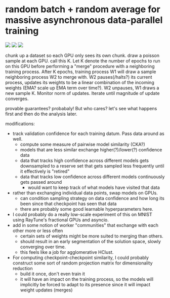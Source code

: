 # random batch + random average for massive asynchronous data-parallel training

![](https://img.shields.io/badge/tag-experimental-lightgrey)
![](https://img.shields.io/badge/tag-foundation-lightgrey)
![](https://img.shields.io/badge/tag-tooling-lightgrey)


chunk up a dataset so each GPU only sees its own chunk. draw a poisson sample at each GPU. call this K. 
Let K denote the number of epochs to run on this GPU before performing a "merge" procedure with a neighboring training process.
After K epochs, training process W1 will draw a sample neighboring process W2 to merge with. 
W2 pauses(/halts?) its current process, updates its weights to be a linear combination of the incoming weights (EMA? scale up EMA term over time?).
W2 unpauses, W1 draws a new sample K.
Monitor norm of updates. Iterate until magnitude of update converges.

provable guarantees? probabaly! But who cares? let's see what happens first and then do the analysis later. 

modifications:

* track validation confidence for each training datum. Pass data around as well.
  * compute some measure of pairwise model similarity (CKA?)
  * models that are less similar exchange higher(?)/lower(?) confidence data
  * data that tracks high confidence across different models gets downsampled to a reserve set that gets sampled less frequently until it effectively is "retired"
  * data that tracks low confidence across different models continuously gets passed around
    * would want to keep track of what models have visited that data
* rather than exchanging individual data points, swap models on GPUs. 
  * can condition sampling strategy on data confidence and how long its been since that checkpoint has seen that data
  * there are probably some good learnable hyperparameters here. 
* I could probably do a really low-scale experiment of this on MNIST using RayTune's fractional GPUs and asyncio.
* add in some notion of worker "communities" that exchange with each other more or less often
  * certain sets of weights might be more suited to merging than others. 
  * should result in an early segmentation of the solution space, slowly converging over time.
  * this feels like a job for agglomerative HClust.
* For computing checkpoint-checkpoint similarity, I could probably construct some sort of random projection matrix for dimensionality reduction
  * build it once, don't even train it
  * it will have an impact on the training process, so the models will implicitly be forced to adapt to its presence since it will impact weight updates (merges)

